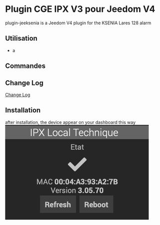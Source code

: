 # Plugin CGE IPX V3 pour Jeedom V4 

plugin-jeeksenia is a Jeedom V4 plugin for the KSENIA Lares 128 alarm



## Utilisation

- a 

## Commandes



## Change Log

[Change Log](changelog.md)

## Installation

after installation, the device appear on your dashboard this way
![ipxdevice](../images/kseniadevice.png)
